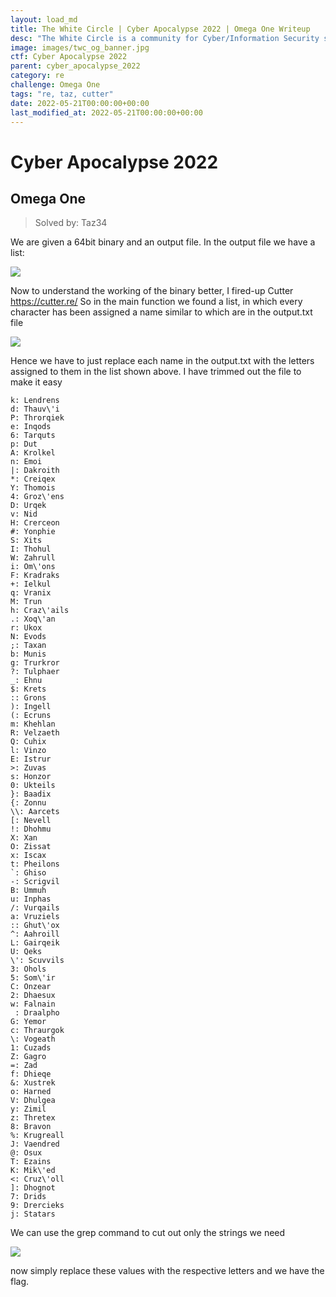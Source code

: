 ```yaml
---
layout: load_md
title: The White Circle | Cyber Apocalypse 2022 | Omega One Writeup
desc: "The White Circle is a community for Cyber/Information Security students, enthusiasts and professionals. You can discuss anything related to Security, share your knowledge with others, get help when you need it and proceed further in your journey with amazing people from all over the world."
image: images/twc_og_banner.jpg
ctf: Cyber Apocalypse 2022
parent: cyber_apocalypse_2022
category: re
challenge: Omega One
tags: "re, taz, cutter"
date: 2022-05-21T00:00:00+00:00
last_modified_at: 2022-05-21T00:00:00+00:00
---
```


<h1 class="heading card-title white-text">Cyber Apocalypse 2022</h1>

## Omega One
> Solved by: Taz34

We are given a 64bit binary and an output file.
In the output file we have a list:

![](https://i.imgur.com/gPWqsRc.png)

Now to understand the working of the binary better, I fired-up Cutter
https://cutter.re/
So in the main function we found a list, in which every character has been assigned a name similar to which are in the output.txt file

![](https://i.imgur.com/eKD8StZ.png)

Hence we have to just replace each name in the output.txt with the letters assigned to them in the list shown above.
I have trimmed out the file to make it easy

```
k: Lendrens
d: Thauv\'i
P: Throrqiek
e: Inqods
6: Tarquts
p: Dut
A: Krolkel
n: Emoi
|: Dakroith
*: Creiqex
Y: Thomois
4: Groz\'ens
D: Urqek
v: Nid
H: Crerceon
#: Yonphie
S: Xits
I: Thohul
W: Zahrull
i: Om\'ons
F: Kradraks
+: Ielkul
q: Vranix
M: Trun
h: Craz\'ails
.: Xoq\'an
r: Ukox
N: Evods
;: Taxan
b: Munis
g: Trurkror
?: Tulphaer
_: Ehnu
$: Krets
:: Grons
): Ingell
(: Ecruns
m: Khehlan
R: Velzaeth
Q: Cuhix
l: Vinzo
E: Istrur
>: Zuvas
s: Honzor
0: Ukteils
}: Baadix
{: Zonnu
\\: Aarcets
[: Nevell
!: Dhohmu
X: Xan
O: Zissat
x: Iscax
t: Pheilons
`: Ghiso
-: Scrigvil
B: Ummuh
u: Inphas
/: Vurqails
a: Vruziels
:: Ghut\'ox
^: Aahroill
L: Gairqeik
U: Qeks
\': Scuvvils
3: Ohols
5: Som\'ir
C: Onzear
2: Dhaesux
w: Falnain
 : Draalpho
G: Yemor
c: Thraurgok
\: Vogeath
1: Cuzads
Z: Gagro
=: Zad
f: Dhieqe
&: Xustrek
o: Harned
V: Dhulgea
y: Zimil
z: Thretex
8: Bravon
%: Krugreall
J: Vaendred
@: Osux
T: Ezains
K: Mik\'ed
<: Cruz\'oll
]: Dhognot
7: Drids
9: Drercieks
j: Statars
```

We can use the grep command to cut out only the strings we need

![](https://i.imgur.com/ct3MXGa.png)

now simply replace these values with the respective letters and we have the flag.

